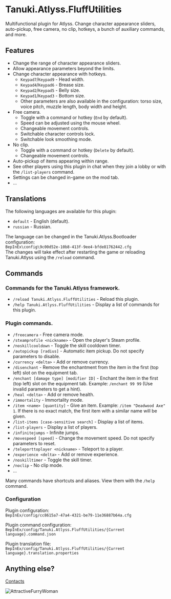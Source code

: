 # Tanuki.Atlyss.FluffUtilities
Multifunctional plugin for Atlyss. Change character appearance sliders, auto-pickup, free camera, no clip, hotkeys, a bunch of auxiliary commands, and more.
## Features
- Change the range of character appearance sliders.
- Allow appearance parameters beyond the limits.
- Change character appearance with hotkeys.
  - `Keypad7`/`Keypad9` - Head width.
  - `Keypad4`/`Keypad6` - Brease size.
  - `Keypad2`/`Keypad5` - Belly size.
  - `Keypad1`/`Keypad3` - Bottom size.
  - Other parameters are also available in the configuration: torso size, voice pitch, muzzle length, body width and height.
- Free camera.
  - Toggle with a command or hotkey (`End` by default).
  - Speed can be adjusted using the mouse wheel.
  - Changeable movement controls.
  - Switchable character controls lock.
  - Switchable look smoothing mode.
- No clip.
  - Toggle with a command or hotkey (`Delete` by default).
  - Changeable movement controls.
- Auto-pickup of items appearing within range.
- See other players using this plugin in chat when they join a lobby or with the `/list-players` command.
- Settings can be changed in-game on the mod tab.
- ...
## Translations
The following languages are available for this plugin:
- `default` - English (default).
- `russian` - Russian.

The language can be changed in the Tanuki.Atlyss.Bootloader configuration:<br>
`BepInEx\config\9c00d52e-10b8-413f-9ee4-bfde81762442.cfg`<br>
The changes will take effect after restarting the game or reloading Tanuki.Atlyss using the `/reload` command.
## Commands
### Commands for the Tanuki.Atlyss framework.
- `/reload Tanuki.Atlyss.FluffUtilities` - Reload this plugin.
- `/help Tanuki.Atlyss.FluffUtilities` - Display a list of commands for this plugin.

### Plugin commands.
- `/freecamera` - Free camera mode.
- `/steamprofile <nickname>` - Open the player's Steam profile.
- `/noskillcooldown` - Toggle the skill cooldown timer.
- `/autopickup [radius]` - Automatic item pickup. Do not specify parameters to disable.
- `/currency <delta>` - Add or remove currency.
- `/disenchant` - Remove the enchantment from the item in the first (top left) slot on the equipment tab.
- `/enchant [damage type] [modifier ID]` - Enchant the item in the first (top left) slot on the equipment tab. Example: `/enchant 99 99` (Use invalid parameters to get a hint).
- `/heal <delta>` - Add or remove health.
- `/immortality` - Immortality mode.
- `/item <name> [quantity]` - Give an item. Example: `/item "Deadwood Axe" 1`. If there is no exact match, the first item with a similar name will be given.
- `/list-items [case-sensitive search]` - Display a list of items.
- `/list-players` - Display a list of players.
- `/infinitejumps` - Infinite jumps.
- `/movespeed [speed]` - Change the movement speed. Do not specify parameters to reset.
- `/teleporttoplayer <nickname>` - Teleport to a player.
- `/experience <delta>` - Add or remove experience.
- `/noskilltimer` - Toggle the skill timer.
- `/noclip` - No clip mode.
- ...

Many commands have shortcuts and aliases. View them with the `/help` command.
### Configuration
Plugin configuration:<br>
`BepInEx/config/cc8615a7-47a4-4321-be79-11e36887b64a.cfg`

Plugin command configuration:<br>
`BepInEx/config/Tanuki.Atlyss.FluffUtilities/{Current language}.command.json`

Plugin translation file:<br>
`BepInEx/config/Tanuki.Atlyss.FluffUtilities/{Current language}.translation.properties`
## Anything else?
[Contacts](https://tanu.su/)

![AttractiveFurryWoman](https://github.com/user-attachments/assets/09263e00-2b1c-41aa-842c-68f2bead85e9)